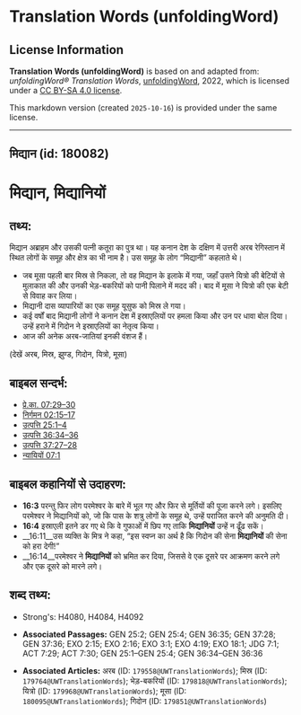 # Translation Words (unfoldingWord)

## License Information

**Translation Words (unfoldingWord)** is based on and adapted from: _unfoldingWord® Translation Words_, [unfoldingWord](https://unfoldingword.org/utw), 2022, which is licensed under a [CC BY-SA 4.0 license](https://creativecommons.org/licenses/by-sa/4.0/legalcode.en).

This markdown version (created `2025-10-16`) is provided under the same license.



--------------------------------

## मिद्यान (id: 180082)

मिद्यान, मिद्यानियों
====================

तथ्य:
-----

मिद्यान अब्राहम और उसकी पत्नी कतूरा का पुत्र था। यह कनान देश के दक्षिण में उत्तरी अरब रेगिस्तान में स्थित लोगों के समूह और क्षेत्र का भी नाम है। उस समूह के लोग “मिद्यानी” कहलाते थे।

* जब मूसा पहली बार मिस्र से निकला, तो वह मिद्यान के इलाके में गया, जहाँ उसने यित्रो की बेटियों से मुलाकात की और उनकी भेड़\-बकरियों को पानी पिलाने में मदद की। बाद में मूसा ने यित्रो की एक बेटी से विवाह कर लिया।
* मिद्यानी दास व्यापारियों का एक समूह यूसुफ को मिस्र ले गया।
* कई वर्षों बाद मिद्यानी लोगों ने कनान देश में इस्राएलियों पर हमला किया और उन पर धावा बोल दिया। उन्हें हराने में गिदोन ने इस्राएलियों का नेतृत्व किया।
* आज की अनेक अरब\-जातियां इनकी वंशज हैं।

(देखें अरब, मिस्र, झुण्ड, गिदोन, यित्रो, मूसा)

बाइबल सन्दर्भ:
--------------

* [प्रे.का. 07:29–30](https://ref.ly/Acts7:29-Acts7:30)
* [निर्गमन 02:15–17](https://ref.ly/Exod2:15-Exod2:17)
* [उत्पत्ति 25:1–4](https://ref.ly/Gen25:1-Gen25:4)
* [उत्पत्ति 36:34–36](https://ref.ly/Gen36:34-Gen36:36)
* [उत्पत्ति 37:27–28](https://ref.ly/Gen37:27-Gen37:28)
* [न्यायियों 07:1](https://ref.ly/Judg7:1)

बाइबल कहानियों से उदाहरण:
-------------------------

* **16:3** परन्तु फिर लोग परमेश्वर के बारे में भूल गए और फिर से मूर्तियों की पूजा करने लगे। इसलिए परमेश्वर ने मिद्यानियों को, जो कि पास के शत्रु लोगों के समूह थे, उन्हें पराजित करने की अनुमति दी।
* **16:4** इस्राएली इतने डर गए थे कि वे गुफाओं में छिप गए ताकि **मिद्यानियों** उन्हें न ढूँढ सकें।
* \_\_16:11\_\_उस व्यक्ति के मित्र ने कहा, “इस स्वप्न का अर्थ है कि गिदोन की सेना **मिद्यानियों** की सेना को हरा देगी!”
* \_\_16:14\_\_परमेश्वर ने **मिद्यानियों** को भ्रमित कर दिया, जिससे वे एक दूसरे पर आक्रमण करने लगे और एक दूसरे को मारने लगे।

शब्द तथ्य:
----------

* Strong's: H4080, H4084, H4092

* **Associated Passages:** GEN 25:2; GEN 25:4; GEN 36:35; GEN 37:28; GEN 37:36; EXO 2:15; EXO 2:16; EXO 3:1; EXO 4:19; EXO 18:1; JDG 7:1; ACT 7:29; ACT 7:30; GEN 25:1–GEN 25:4; GEN 36:34–GEN 36:36
* **Associated Articles:** अरब (ID: `179558@UWTranslationWords`); मिस्र (ID: `179764@UWTranslationWords`); भेड़-बकरियों (ID: `179818@UWTranslationWords`); यित्रो (ID: `179968@UWTranslationWords`); मूसा (ID: `180095@UWTranslationWords`); गिदोन (ID: `179851@UWTranslationWords`)

